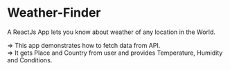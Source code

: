 # Weather-Finder
A ReactJs App lets you know about weather of any location in the World.

=> This app demonstrates how to fetch data from API.                                  
=> It gets Place and Country from user and provides Temperature, Humidity and Conditions.

